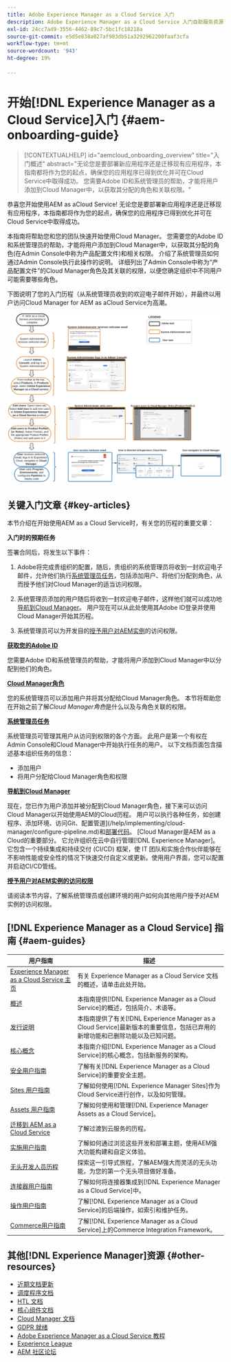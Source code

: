 ```yaml
---
title: Adobe Experience Manager as a Cloud Service 入门
description: Adobe Experience Manager as a Cloud Service 入门自助服务资源和文档链接
exl-id: 24cc7ad9-3556-4462-89c7-5bc1fc18218a
source-git-commit: e5d5e838a027af983db51a3292962200faaf3cfa
workflow-type: tm+mt
source-wordcount: '943'
ht-degree: 19%

---
```


# 开始[!DNL Experience Manager as a Cloud Service]入门 {#aem-onboarding-guide}

>[!CONTEXTUALHELP]
>id="aemcloud_onboarding_overview"
>title="入门概述"
>abstract="无论您是要部署新应用程序还是迁移现有应用程序，本指南都将作为您的起点，确保您的应用程序已得到优化并可在Cloud Service中取得成功。 您需要Adobe ID和系统管理员的帮助，才能将用户添加到Cloud Manager中，以获取其分配的角色和关联权限。"

恭喜您开始使用AEM as aCloud Service! 无论您是要部署新应用程序还是迁移现有应用程序，本指南都将作为您的起点，确保您的应用程序已得到优化并可在Cloud Service中取得成功。

本指南将帮助您和您的团队快速开始使用Cloud Manager。 您需要您的Adobe ID和系统管理员的帮助，才能将用户添加到Cloud Manager中，以获取其分配的角色(在Admin Console中称为产品配置文件)和相关权限。 介绍了系统管理员如何通过Admin Console执行此操作的说明。 详细列出了Admin Console中称为“产品配置文件”的Cloud Manager角色及其关联的权限，以便您确定组织中不同用户可能需要哪些角色。

下图说明了您的入门历程（从系统管理员收到的欢迎电子邮件开始），并最终以用户访问Cloud Manager for AEM as aCloud Service为高潮。

![](/help/onboarding/what-is-required/assets/cust-journey.png)

## 关键入门文章 {#key-articles}

本节介绍在开始使用AEM as a Cloud Service时，有关您的历程的重要文章：

**入门时的预期任务**

签署合同后，将发生以下事件：

1. Adobe将完成贵组织的配置，随后，贵组织的系统管理员将收到一封欢迎电子邮件，允许他们执行[系统管理员任务](/help/onboarding/what-is-required/add-users-assign-cm-roles.md)，包括添加用户、将他们分配到角色，从而授予他们对Cloud Manager的适当访问权限。

1. 系统管理员添加的用户随后将收到一封欢迎电子邮件，这样他们就可以成功地[导航到Cloud Manager](/help/onboarding/what-is-required/navigate-to-cloud-manager.md)。 用户现在可以从此处使用其Adobe ID登录并使用Cloud Manager开始其历程。

1. 系统管理员可以为开发目的[授予用户对AEM实例](/help/onboarding/what-is-required/accessing-aem-instance.md)的访问权限。

**[获取您的Adobe ID](https://experienceleague.adobe.com/docs/experience-manager-cloud-service/onboarding/onboarding-concepts/adobe-id.html?lang=en)**

您需要Adobe ID和系统管理员的帮助，才能将用户添加到Cloud Manager中以分配到他们的角色。

**[Cloud Manager角色](/help/onboarding/what-is-required/user-roles-permissions.md)**

您的系统管理员可以添加用户并将其分配给Cloud Manager角色。 本节将帮助您在开始之前了解&#x200B;*Cloud Manager角色*&#x200B;是什么以及与角色关联的权限。

**[系统管理员任务](/help/onboarding/what-is-required/add-users-assign-cm-roles.md)**

系统管理员可管理其用户从访问到权限的各个方面。 此用户是第一个有权在Admin Console和Cloud Manager中开始执行任务的用户。
以下文档页面包含描述基本组织任务的信息：

* 添加用户
* 将用户分配给Cloud Manager角色和权限

**[导航到Cloud Manager](/help/onboarding/what-is-required/navigate-to-cloud-manager.md)**

现在，您已作为用户添加并被分配到Cloud Manager角色，接下来可以访问Cloud Manager以开始使用AEM的Cloud历程。 用户可以执行各种任务，如创建程序、添加环境、访问Git、配置管道](/help/implementing/cloud-manager/configure-pipeline.md)和[部署代码](/help/implementing/cloud-manager/deploy-code.md)。
[Cloud Manager是AEM as a Cloud的重要部分。 它允许组织在云中自行管理[!DNL Experience Manager]。 它包含一个持续集成和持续交付 (CI/CD) 框架，使 IT 团队和实施合作伙伴能够在不影响性能或安全性的情况下快速交付自定义或更新。使用用户界面，您可以配置并启动CI/CD管线。

**[授予用户对AEM实例的访问权限](/help/onboarding/what-is-required/accessing-aem-instance.md)**

请阅读本节内容，了解系统管理员或创建环境的用户如何向其他用户授予对AEM实例的访问权限。

## [!DNL Experience Manager as a Cloud Service] 指南 {#aem-guides}

| 用户指南 | 描述 |
|---|---|
| [Experience Manager as a Cloud Service 主页](/help/landing/home.md) | 有关 Experience Manager as a Cloud Service 文档的概述，请单击此处开始。 |
| [概述](/help/overview/home.md) | 本指南提供[!DNL Experience Manager as a Cloud Service]的概述，包括简介、术语等。 |
| [发行说明](/help/release-notes/home.md) | 本指南提供了有关[!DNL Experience Manager as a Cloud Service]最新版本的重要信息，包括已弃用的新增功能和已删除功能以及已知问题。 |
| [核心概念](/help/core-concepts/home.md) | 本指南介绍[!DNL Experience Manager as a Cloud Service]的核心概念，包括新服务的架构。 |
| [安全用户指南](/help/security/home.md) | 了解有关[!DNL Experience Manager as a Cloud Service]的重要安全主题。 |
| [Sites 用户指南](/help/sites-cloud/home.md) | 了解如何使用[!DNL Experience Manager Sites]作为Cloud Service进行创作，以及如何管理。 |
| [Assets 用户指南](/help/assets/home.md) | 了解如何使用和管理[!DNL Experience Manager Assets as a Cloud Service]。 |
| [迁移到 AEM as a Cloud Service](/help/move-to-cloud-service/home.md) | 了解过渡到云服务的历程。 |
| [实施用户指南](/help/implementing/home.md) | 了解如何通过浏览这些开发和部署主题，使用AEM强大功能构建和自定义体验。 |
| [无头开发人员历程](/help/journey-headless/developer/overview.md) | 探索这一引导式旅程，了解AEM强大而灵活的无头功能，为您的第一个无头项目做好准备。 |
| [连接器用户指南](/help/connectors/home.md) | 了解如何将连接器集成到[!DNL Experience Manager as a Cloud Service]中。 |
| [操作用户指南](/help/operations/home.md) | 了解[!DNL Experience Manager as a Cloud Service]的后端操作，如索引和维护任务。 |
| [Commerce用户指南](/help/commerce-cloud/home.md) | 了解[!DNL Experience Manager as a Cloud Service]上的Commerce Integration Framework。 |

## 其他[!DNL Experience Manager]资源 {#other-resources}

* [近期文档更新](https://helpx.adobe.com/cn/experience-manager/documentation-updates.html#AEMasaCloudService)
* [调度程序文档](/help/implementing/dispatcher/overview.md)
* [HTL 文档](https://experienceleague.adobe.com/docs/experience-manager-htl/using/overview.html?lang=zh-Hans)
* [核心组件文档](https://experienceleague.adobe.com/docs/experience-manager-core-components/using/introduction.html?lang=zh-Hans)
* [Cloud Manager 文档](https://experienceleague.adobe.com/docs/experience-manager-cloud-service/onboarding/getting-access/cloud-service-programs/first-time-login.html)
* [GDPR 就绪](/help/compliance/data-privacy-and-protection-readiness/aem-readiness.md)
* [Adobe Experience Manager as a Cloud Service 教程](https://experienceleague.adobe.com/docs/experience-manager-learn/cloud-service/overview.html)
* [Experience League](https://guided.adobe.com/?promoid=K42KVXHD&amp;mv=other#solutions/experience-manager)
* [AEM 社区论坛](https://forums.adobe.com/community/experience-cloud/marketing-cloud/experience-manager)
